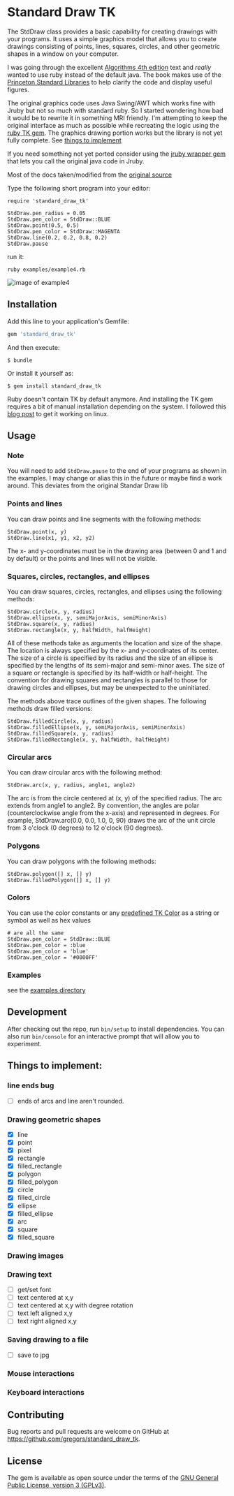 # Standard Draw TK

The StdDraw class provides a basic capability for creating drawings with your programs. It uses a simple graphics model that allows you to create drawings consisting of points, lines, squares, circles, and other geometric shapes in a window on your computer.

I was going through the excellent [Algorithms 4th edition](https://algs4.cs.princeton.edu/home/) text  and *really* wanted to use ruby instead of the default java. The book makes use of the [Princeton Standard Libraries](https://introcs.cs.princeton.edu/java/stdlib/) to help clarify the code and display useful figures.

The original graphics code uses Java Swing/AWT which works fine with Jruby but not so much with standard ruby. So I started wondering how bad it would be to rewrite it in something MRI friendly. I'm attempting to keep the original interface as much as possible while recreating the logic using the [ruby TK gem](https://github.com/ruby/tk). The graphics drawing portion works but the library is not yet fully complete. See [things to implement](https://github.com/gregors/standard_draw_tk/blob/master/README.md#things-to-implement)

If you need something not yet ported consider using the [jruby wrapper gem](https://rubygems.org/gems/princeton_standard_libraries) that lets you call the original java code in Jruby.

Most of the docs taken/modified from the [original source](https://introcs.cs.princeton.edu/java/stdlib/javadoc/StdDraw.html)

Type the following short program into your editor:

    require 'standard_draw_tk'

    StdDraw.pen_radius = 0.05
    StdDraw.pen_color = StdDraw::BLUE
    StdDraw.point(0.5, 0.5)
    StdDraw.pen_color = StdDraw::MAGENTA
    StdDraw.line(0.2, 0.2, 0.8, 0.2)
    StdDraw.pause

run it:

    ruby examples/example4.rb

![image of example4](https://raw.githubusercontent.com/gregors/standard_draw_tk/master/examples/image_example4.png)




## Installation

Add this line to your application's Gemfile:

```ruby
gem 'standard_draw_tk'
```

And then execute:

    $ bundle

Or install it yourself as:

    $ gem install standard_draw_tk
Ruby doesn't contain TK by default anymore. And installing the TK gem requires a bit of manual installation depending on the system. I followed this [blog post](https://saveriomiroddi.github.io/Installing-ruby-tk-bindings-gem-on-ubuntu/) to get it working on linux.

## Usage


### Note

You will need to add `StdDraw.pause` to the end of your programs as shown in the examples. I may change or alias this in the future or maybe find a work around. This deviates from the original Standar Draw lib

### Points and lines

You can draw points and line segments with the following methods:

    StdDraw.point(x, y)
    StdDraw.line(x1, y1, x2, y2)

The x- and y-coordinates must be in the drawing area (between 0 and 1 and by default) or the points and lines will not be visible.

### Squares, circles, rectangles, and ellipses

You can draw squares, circles, rectangles, and ellipses using the following methods:

    StdDraw.circle(x, y, radius)
    StdDraw.ellipse(x, y, semiMajorAxis, semiMinorAxis)
    StdDraw.square(x, y, radius)
    StdDraw.rectangle(x, y, halfWidth, halfHeight)

All of these methods take as arguments the location and size of the shape. The location is always specified by the x- and y-coordinates of its center. The size of a circle is specified by its radius and the size of an ellipse is specified by the lengths of its semi-major and semi-minor axes. The size of a square or rectangle is specified by its half-width or half-height. The convention for drawing squares and rectangles is parallel to those for drawing circles and ellipses, but may be unexpected to the uninitiated.

The methods above trace outlines of the given shapes. The following methods draw filled versions:

    StdDraw.filledCircle(x, y, radius)
    StdDraw.filledEllipse(x, y, semiMajorAxis, semiMinorAxis)
    StdDraw.filledSquare(x, y, radius)
    StdDraw.filledRectangle(x, y, halfWidth, halfHeight)

### Circular arcs

You can draw circular arcs with the following method:

    StdDraw.arc(x, y, radius, angle1, angle2)

The arc is from the circle centered at (x, y) of the specified radius. The arc extends from angle1 to angle2. By convention, the angles are polar (counterclockwise angle from the x-axis) and represented in degrees. For example, StdDraw.arc(0.0, 0.0, 1.0, 0, 90) draws the arc of the unit circle from 3 o'clock (0 degrees) to 12 o'clock (90 degrees).

### Polygons

You can draw polygons with the following methods:

    StdDraw.polygon([] x, [] y)
    StdDraw.filledPolygon([] x, [] y)

### Colors

You can use the color constants or any [predefined TK Color](https://www.tcl.tk/man/tcl8.5/TkCmd/colors.htm) as a string or symbol as well as hex values

    # are all the same
    StdDraw.pen_color = StdDraw::BLUE
    StdDraw.pen_color = :blue
    StdDraw.pen_color = 'blue'
    StdDraw.pen_color = '#0000FF'

### Examples

see the [examples directory](https://github.com/gregors/standard_draw_tk/tree/master/examples)


## Development

After checking out the repo, run `bin/setup` to install dependencies. You can also run `bin/console` for an interactive prompt that will allow you to experiment.

## Things to implement:

### line ends bug
* [ ] ends of arcs and line aren't rounded.

### Drawing geometric shapes
* [x] line
* [x] point
* [x] pixel
* [x] rectangle
* [x] filled_rectangle
* [x] polygon
* [x] filled_polygon
* [x] circle
* [x] filled_circle
* [x] ellipse
* [x] filled_ellipse
* [x] arc
* [x] square
* [x] filled_square

### Drawing images

### Drawing text
* [ ] get/set font
* [ ] text centered at x,y
* [ ] text centered at x,y with degree rotation
* [ ] text left aligned x,y
* [ ] text right aligned x,y

### Saving drawing to a file
* [ ] save to jpg

### Mouse interactions

### Keyboard interactions

## Contributing

Bug reports and pull requests are welcome on GitHub at https://github.com/gregors/standard_draw_tk.

## License

The gem is available as open source under the terms of the [GNU General Public License, version 3 (GPLv3)](http://www.gnu.org/copyleft/gpl.html).
